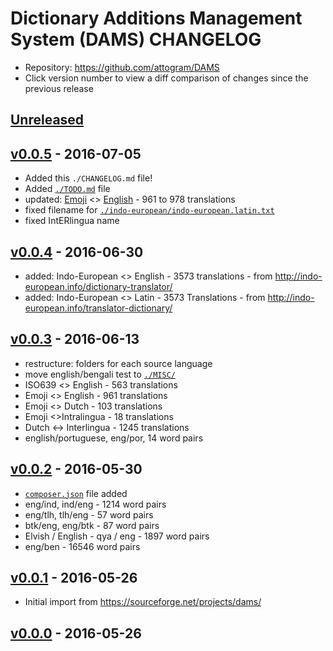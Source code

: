 # Dictionary Additions Management System (DAMS) CHANGELOG
* Repository: https://github.com/attogram/DAMS
* Click version number to view a diff comparison of changes since the previous release

## [Unreleased](https://github.com/attogram/DAMS/compare/v0.0.5...HEAD)

## [v0.0.5](https://github.com/attogram/DAMS/compare/v0.0.4...v0.0.5) - 2016-07-05
- Added this `./CHANGELOG.md` file!
- Added [`./TODO.md`](./TODO.md) file
- updated: [Emoji](./emoji/emoji.english.txt) <> [English](./english/english.emoji.txt) - 961 to 978 translations
- fixed filename for [`./indo-european/indo-european.latin.txt`](./indo-european/indo-european.latin.txt)
- fixed IntERlingua name

## [v0.0.4](https://github.com/attogram/DAMS/compare/cb4ae9b...v0.0.4) - 2016-06-30
- added: Indo-European <> English - 3573 translations - from http://indo-european.info/dictionary-translator/
- added: Indo-European <> Latin - 3573 Translations - from http://indo-european.info/translator-dictionary/

## [v0.0.3](https://github.com/attogram/DAMS/compare/14f0bb8...cb4ae9b) - 2016-06-13
- restructure: folders for each source language
- move english/bengali test to [`./MISC/`](./MISC/)
- ISO639 <> English - 563 translations
- Emoji <> English - 961 translations
- Emoji <> Dutch - 103 translations
- Emoji <>Intralingua - 18 translations
- Dutch ↔ Interlingua - 1245 translations
- english/portuguese, eng/por, 14 word pairs

## [v0.0.2](https://github.com/attogram/DAMS/compare/9009281...14f0bb8) - 2016-05-30
- [`composer.json`](./composer.json) file added
- eng/ind, ind/eng - 1214 word pairs
- eng/tlh, tlh/eng - 57 word pairs
- btk/eng, eng/btk - 87 word pairs
- Elvish / English - qya / eng - 1897 word pairs
- eng/ben - 16546 word pairs

## [v0.0.1](https://github.com/attogram/DAMS/compare/0e43ae6...9009281) - 2016-05-26
- Initial import from https://sourceforge.net/projects/dams/

## [v0.0.0](https://github.com/attogram/DAMS/tree/0e43ae6) - 2016-05-26
